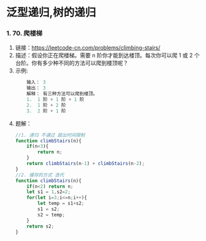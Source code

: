 # 泛型递归,树的递归
### 1. 70. 爬楼梯
1. 链接：https://leetcode-cn.com/problems/climbing-stairs/
2. 描述：假设你正在爬楼梯。需要 n 阶你才能到达楼顶。每次你可以爬 1 或 2 个台阶。你有多少种不同的方法可以爬到楼顶呢？
3. 示例:
    ```javascript
        输入： 3
        输出： 3
        解释： 有三种方法可以爬到楼顶。
        1.  1 阶 + 1 阶 + 1 阶
        2.  1 阶 + 2 阶
        3.  2 阶 + 1 阶
    ```
4. 题解：
    ```javascript
    //1. 递归 不通过 超出时间限制
    function climbStairs(n){
        if(n<3){
            return n;
        }
        return climbStairs(n-1) + climbStairs(n-2);
    }
    //2. 缓存的方式 迭代
    function climbStairs(n){
        if(n<2) return n;
        let s1 = 1,s2=2;
        for(let i=3;i<=n;i++){
            let temp = s1+s2;
            s1 = s2;
            s2 = temp;
        }
        return s2;
    }
    ```

